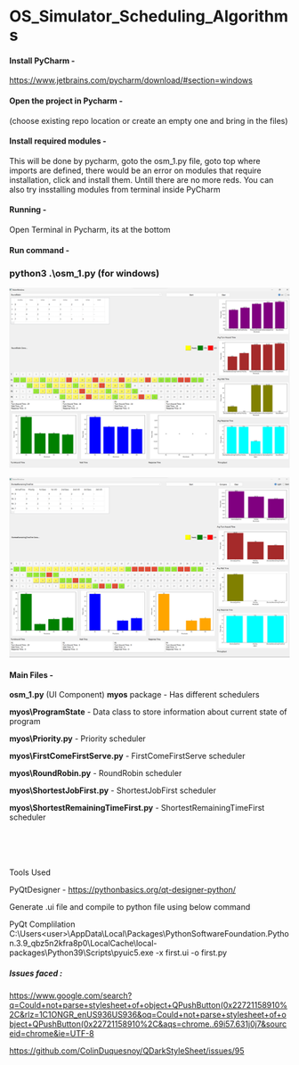 # OS_Simulator_Scheduling_Algorithms



#### Install PyCharm - 
https://www.jetbrains.com/pycharm/download/#section=windows
#### Open the project in Pycharm - 
(choose existing repo location or create an empty one and bring in the files)
#### Install required modules - 
This will be done by pycharm, goto the osm_1.py file, goto top where imports are defined, there would be an error on modules that require installation, click and install them. Untill there are no more reds. You can also try insstalling modules from terminal inside PyCharm
#### Running - 
Open Terminal in Pycharm, its at the bottom
#### Run command - 

### python3 .\osm_1.py (for windows) 





![Image00](https://github.com/kj-grogu/OS_Simulator_Scheduling_Algorithms/blob/main/io/image00.png)

![Image01](https://github.com/kj-grogu/OS_Simulator_Scheduling_Algorithms/blob/main/io/image01.png)


#### Main Files -
 **osm_1.py** (UI Component)
 **myos** package - Has different schedulers

 **myos\ProgramState** - Data class to store information about current state of program

 **myos\Priority.py** - Priority scheduler

 **myos\FirstComeFirstServe.py** - FirstComeFirstServe scheduler

 **myos\RoundRobin.py** - RoundRobin scheduler

 **myos\ShortestJobFirst.py** - ShortestJobFirst scheduler

 **myos\ShortestRemainingTimeFirst.py** - ShortestRemainingTimeFirst scheduler




<br/>
<br/>
<br/>
<br/>
Tools Used

PyQtDesigner - https://pythonbasics.org/qt-designer-python/

Generate .ui file and compile to python file using below command

PyQt Complilation 
C:\Users\<user>\AppData\Local\Packages\PythonSoftwareFoundation.Python.3.9_qbz5n2kfra8p0\LocalCache\local-packages\Python39\Scripts\pyuic5.exe -x first.ui -o first.py






##### Issues faced : 

https://www.google.com/search?q=Could+not+parse+stylesheet+of+object+QPushButton(0x22721158910%2C&rlz=1C1ONGR_enUS936US936&oq=Could+not+parse+stylesheet+of+object+QPushButton(0x22721158910%2C&aqs=chrome..69i57.631j0j7&sourceid=chrome&ie=UTF-8

https://github.com/ColinDuquesnoy/QDarkStyleSheet/issues/95
